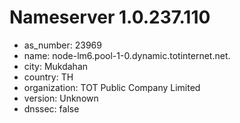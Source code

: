 # Nameserver 1.0.237.110

* as_number: 23969
* name: node-lm6.pool-1-0.dynamic.totinternet.net.
* city: Mukdahan
* country: TH
* organization: TOT Public Company Limited
* version: Unknown
* dnssec: false
